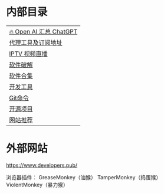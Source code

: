 # 内部目录
|                                  |
|----------------------------------|
| [🔥 Open AI 汇总 ChatGPT](./AI.md) |
| [代理工具及订阅地址](./ProxySub.md)       |
| [IPTV 视频直播](./IPTV.md)           |
| [软件破解](./SoftKey.md)             |
| [软件合集](./System.md)              |
| [开发工具](./DevelopTools.md)        |
| [Git命令](./Git.md)                |
| [开源项目](./Project.md)             |
| [网站推荐](./Web.md)                 |

# 外部网站
https://www.developers.pub/

浏览器插件：
GreaseMonkey（油猴）
TamperMonkey（捣蛋猴）
ViolentMonkey（暴力猴）
